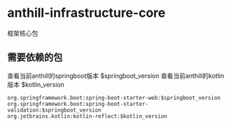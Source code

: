 # anthill-infrastructure-core

框架核心包

## 需要依赖的包

查看当前anthill的springboot版本 $springboot_version
查看当前anthill的kotlin版本 $kotlin_version

```
org.springframework.boot:spring-boot-starter-web:$springboot_version
org.springframework.boot:spring-boot-starter-validation:$springboot_version
org.jetbrains.kotlin:kotlin-reflect:$kotlin_version
```
